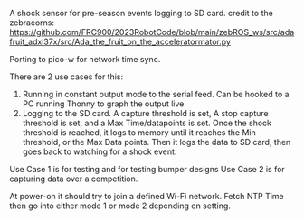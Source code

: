 A shock sensor for pre-season events logging to SD card.
credit to the zebracorns:
https://github.com/FRC900/2023RobotCode/blob/main/zebROS_ws/src/adafruit_adxl37x/src/Ada_the_fruit_on_the_acceleratormator.py

Porting to pico-w for network time sync.

There are 2 use cases for this:
1. Running in constant output mode to the serial feed.  Can be hooked to a PC running Thonny to graph the output live
2. Logging to the SD card. A capture threshold is set, A stop capture threshold is set, and a Max Time/datapoints is set. Once the shock threshold is reached, it logs to memory until it reaches the Min threshold, or the Max Data points.  Then it logs the data to SD card, then  goes back to watching for a shock event.

Use Case 1 is for testing and for testing bumper designs
Use Case 2 is for capturing data over a competition.

At power-on it should try to join a defined Wi-Fi network.
Fetch NTP Time
then go into either mode 1 or mode 2 depending on setting.


